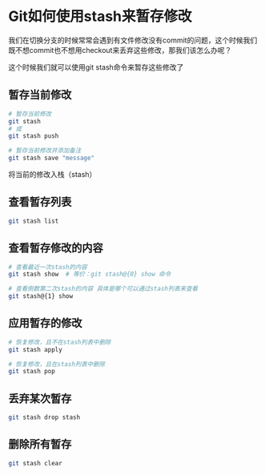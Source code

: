 # Git如何使用stash来暂存修改

我们在切换分支的时候常常会遇到有文件修改没有commit的问题，这个时候我们既不想commit也不想用checkout来丢弃这些修改，那我们该怎么办呢？

这个时候我们就可以使用git stash命令来暂存这些修改了

## 暂存当前修改

```bash
# 暂存当前修改
git stash
# 或
git stash push

# 暂存当前修改并添加备注
git stash save "message"
```

将当前的修改入栈（stash）

## 查看暂存列表

```bash
git stash list
```

## 查看暂存修改的内容

```bash
# 查看最近一次stash的内容
git stash show  # 等价：git stash@{0} show 命令

# 查看倒数第二次stash的内容 具体是哪个可以通过stash列表来查看
git stash@{1} show 
```

## 应用暂存的修改

```bash
# 恢复修改，且不在stash列表中删除
git stash apply

# 恢复修改，且在stash列表中删除
git stash pop
```

## 丢弃某次暂存

```bash
git stash drop stash
```

## 删除所有暂存

```bash
git stash clear
```
